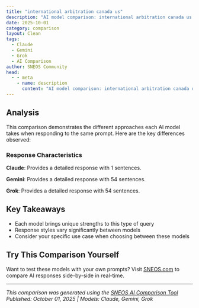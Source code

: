 ```yaml
---
title: "international arbitration canada us"
description: "AI model comparison: international arbitration canada us..."
date: 2025-10-01
category: comparison
layout: Clean
tags:
  - Claude
  - Gemini
  - Grok
  - AI Comparison
author: SNEOS Community
head:
  - - meta
    - name: description
      content: "AI model comparison: international arbitration canada us..."
---
```


<ChatComparison
  title="international arbitration canada us"
  prompt="international arbitration canada us"
  :responses='{
    "Claude": "# International Arbitration Between Canada and the US\n\n## Key Frameworks\n\n### **NAFTA/USMCA Arbitration**\n- **Chapter 11 (Investment)**: Investor-state dispute settlement\n- **Chapter 19**: Anti-dumping and countervailing duty disputes\n- **Chapter 20**: State-to-state disputes\n- **USMCA (2020)**: Modified arbitration procedures, some restrictions on investor-state claims\n\n### **Commercial Arbitration**\n- Governed by domestic arbitration laws in each country\n- International Commercial Arbitration Court (ICAC)\n- ICC, LCIA, AAA/ICDR rules commonly used\n\n## Major Institutional Providers\n\n### **Canada**\n- **ADR Chambers** (Toronto, Vancouver)\n- **British Columbia International Commercial Arbitration Centre (BCICAC)**\n- **Alberta Arbitration and Mediation Society**\n\n### **United States**\n- **American Arbitration Association (AAA/ICDR)**\n- **JAMS International**\n- **CPR Institute**\n\n## Common Dispute Areas\n\n### **Trade \u0026 Investment**\n- Softwood lumber disputes\n- Energy sector investments\n- Cross-border infrastructure projects\n- Agricultural trade issues\n\n### **Commercial**\n- M\u0026A disputes\n- Joint venture disagreements\n- Construction projects\n- Intellectual property licensing\n\n## Legal Framework\n\n### **Canada**\n- **Commercial Arbitration Act** (federal)\n- Provincial arbitration legislation\n- **International Commercial Arbitration Act**\n\n### **United States**\n- **Federal Arbitration Act (FAA)**\n- State arbitration statutes\n- **New York Convention** implementation\n\n## Practical Considerations\n\n### **Seat Selection**\n- **Toronto**: Business-friendly, experienced judiciary\n- **Vancouver**: Pacific gateway, strong international focus\n- **New York**: Established arbitration hub\n- **Seattle**: Growing arbitration center\n\n### **Governing Law**\n- Often Canadian or US law chosen\n- International law for treaty disputes\n- Industry-specific regulations may apply\n\n### **Enforcement**\n- Both countries are New York Convention signatories\n- Generally strong enforcement records\n- Limited grounds for challenging awards\n\n## Recent Developments\n\n- **USMCA modifications** to investment arbitration\n- Increased use of **expedited procedures**\n- Growing emphasis on **ESG-related disputes**\n- **Virtual hearings** post-COVID-19\n\nWould you like me to elaborate on any specific aspect of Canada-US arbitration?",
    "Gemini": "## International Arbitration Between Canada and the US\n\nInternational arbitration is a common and important method of resolving disputes between parties from Canada and the US. Here\u0027s a breakdown of key aspects:\n\n**Why Arbitration is Used:**\n\n*   **Neutrality:** Arbitration offers a neutral forum compared to litigating in one party\u0027s home jurisdiction. This is particularly appealing in Canada-US disputes where neither side wants to inherently disadvantage the other.\n*   **Enforceability:** Awards under the New York Convention (both Canada and the US are signatories) are generally enforceable in both countries.  This significantly reduces the risk of a party winning in arbitration but being unable to collect.\n*   **Expertise:** Arbitrators can be selected based on their specific knowledge of the subject matter in dispute (e.g., construction, energy, intellectual property).\n*   **Confidentiality:**  Arbitration proceedings are typically confidential, which can be important for preserving business relationships or protecting sensitive information.\n*   **Efficiency:** Arbitration can often be faster and less expensive than traditional litigation.\n*   **Flexibility:** Parties can tailor the arbitration process to suit their specific needs.\n\n**Common Types of Disputes:**\n\n*   **Commercial Contracts:** Disputes arising from contracts for the sale of goods, services, distribution agreements, joint ventures, licensing agreements, etc.\n*   **Investment Disputes:** Claims by investors (Canadian or US) against the government of the other country, often under treaties like NAFTA (previously) or CUSMA (now).  These are typically resolved through investor-state arbitration.\n*   **Cross-Border Transactions:** Disputes related to mergers, acquisitions, or other business transactions involving parties in both countries.\n*   **Construction and Infrastructure:** Disputes in the construction, energy, and infrastructure sectors involving projects with parties from both countries.\n*   **Intellectual Property:** Disputes involving patents, trademarks, copyrights, and trade secrets.\n*   **Transportation and Logistics:**  Disputes related to the movement of goods and services across the border.\n\n**Key Considerations and Legal Framework:**\n\n*   **New York Convention:** The primary treaty governing the recognition and enforcement of international arbitral awards. Both Canada and the US are signatories.\n*   **UNCITRAL Model Law:** Many jurisdictions in both countries have adopted legislation based on the UNCITRAL Model Law on International Commercial Arbitration, providing a modern and harmonized framework.\n*   **Arbitration Agreements:** The foundation of any arbitration is a valid and enforceable arbitration agreement.  It should clearly define the scope of disputes covered, the rules governing the arbitration, the seat of arbitration (the legal place of the arbitration), and the language.\n*   **Choice of Law:** The parties must decide what law governs the substance of the dispute. This is distinct from the law governing the arbitration process itself (which is typically the law of the seat).\n*   **Seat of Arbitration:** The seat of arbitration is crucial because it determines the procedural law that will apply to the arbitration, including court oversight and potential challenges to the award.  Popular seats for Canada-US disputes include:\n    *   **Canada:** Vancouver, Toronto, Montreal\n    *   **US:** New York, Miami, Los Angeles\n    *   **Neutral locations:** London, Paris, Geneva\n*   **Arbitration Rules:** Parties often choose to conduct the arbitration under the rules of a recognized institution, such as:\n    *   **International Chamber of Commerce (ICC)**\n    *   **American Arbitration Association/International Centre for Dispute Resolution (AAA/ICDR)**\n    *   **London Court of International Arbitration (LCIA)**\n    *   **Vancouver International Arbitration Centre (VanIAC)**\n    *   **ADR Chambers International (ADRCI)**\n*   **Enforcement of Awards:**  Generally, awards are easily enforced under the New York Convention. However, enforcement can be challenged on limited grounds, such as:\n    *   Lack of a valid arbitration agreement\n    *   Due process violations\n    *   The award being contrary to public policy\n\n**Recent Trends and Developments:**\n\n*   **CUSMA (Canada-United States-Mexico Agreement):** While CUSMA replaced NAFTA, it continues to have implications for investment disputes and other commercial matters.  CUSMA\u0027s investment provisions are more limited than NAFTA\u0027s, but they still allow for investor-state arbitration in certain circumstances.\n*   **Rise of Online Arbitration:** Increased use of technology for virtual hearings and document management is making arbitration even more efficient and accessible.\n*   **Focus on Diversity and Inclusion:**  Increased awareness of the importance of diversity and inclusion in arbitrator appointments.\n\n**Practical Considerations:**\n\n*   **Drafting the Arbitration Clause:** Careful drafting of the arbitration clause is critical to ensure a smooth and enforceable arbitration process.  Consider the scope of disputes covered, the seat of arbitration, the applicable rules, and the appointment process for arbitrators.\n*   **Selecting Arbitrators:** Choose arbitrators with relevant expertise, experience, and impartiality.  Consider their nationality and language skills.\n*   **Legal Representation:**  Engage experienced legal counsel familiar with international arbitration and the laws of both Canada and the US.\n*   **Cost Allocation:**  Agree on how arbitration costs will be allocated between the parties.\n\n**Where to Find More Information:**\n\n*   **UNCITRAL (United Nations Commission on International Trade Law):** [https://uncitral.un.org/](https://uncitral.un.org/)\n*   **International Chamber of Commerce (ICC):** [https://iccwbo.org/](https://iccwbo.org/)\n*   **American Arbitration Association (AAA):** [https://www.adr.org/](https://www.adr.org/)\n*   **Canadian Arbitration Websites (e.g., VanIAC, ADRCI):** Search for these organizations online to find their official websites.\n*   **Legal Professionals:** Consult with lawyers specializing in international arbitration in Canada and the US.\n\nIn summary, international arbitration is a valuable tool for resolving cross-border disputes between Canadian and US parties. Understanding the key considerations and legal framework is crucial for parties considering this method of dispute resolution.  Proper planning and drafting of the arbitration agreement can significantly increase the likelihood of a successful and enforceable outcome.\n",
    "Grok": "International arbitration between Canada and the United States is a critical mechanism for resolving cross-border disputes, particularly in the context of trade, investment, and commercial disagreements. The two countries share one of the largest bilateral trade relationships in the world, supported by agreements like the United States-Mexico-Canada Agreement (USMCA), which replaced the North American Free Trade Agreement (NAFTA) in 2020. Below is an overview of international arbitration in the Canada-US context:\n\n### 1. **Legal Frameworks for Arbitration**\n   - **USMCA (formerly NAFTA)**: \n     - The USMCA includes provisions for dispute resolution in areas like trade, investment, and labor. Chapter 14 of the USMCA governs investment disputes between investors and states (Investor-State Dispute Settlement, or ISDS), though it is more limited compared to NAFTA\u0027s Chapter 11. For example, ISDS between the US and Canada is being phased out under USMCA, with a transition period allowing legacy claims under NAFTA for a few years.\n     - Chapter 31 provides a state-to-state dispute resolution mechanism.\n   - **Bilateral Investment Treaties (BITs)**: While Canada and the US do not have a standalone BIT, investment protection provisions were historically covered under NAFTA and now under USMCA to a lesser extent.\n   - **Commercial Arbitration**: Private commercial disputes are often governed by international arbitration rules agreed upon in contracts, such as those of the International Chamber of Commerce (ICC), the American Arbitration Association (AAA)/International Centre for Dispute Resolution (ICDR), or the United Nations Commission on International Trade Law (UNCITRAL) rules.\n   - **New York Convention**: Both Canada and the US are signatories to the 1958 New York Convention on the Recognition and Enforcement of Foreign Arbitral Awards, ensuring that arbitral awards made in one country are generally enforceable in the other.\n\n### 2. **Key Arbitration Institutions**\n   - **ICDR (International Centre for Dispute Resolution)**: Based in the US, the ICDR (the international division of the AAA) is often used for Canada-US disputes.\n   - **ICC (International Chamber of Commerce)**: The ICC, with offices in both countries, is another popular choice for resolving commercial disputes.\n   - **LCIA (London Court of International Arbitration)**: Though based in the UK, the LCIA is sometimes chosen for neutrality in Canada-US disputes.\n   - **Ad Hoc Arbitration under UNCITRAL Rules**: Many parties opt for ad hoc arbitration using UNCITRAL rules for flexibility, often with a seat in a neutral location.\n\n### 3. **Common Types of Disputes**\n   - **Trade Disputes**: Arising from tariffs, anti-dumping measures, or countervailing duties, often resolved under USMCA mechanisms.\n   - **Investment Disputes**: Historically significant under NAFTA\u0027s Chapter 11, where investors could challenge government actions (e.g., expropriation or unfair treatment). Under USMCA, such disputes between Canada and the US are being phased out, though existing claims may still proceed.\n   - **Commercial Disputes**: Contractual disagreements between private companies, such as in energy, manufacturing, or services sectors, often resolved through private arbitration.\n   - **Energy and Natural Resources**: Given the integrated energy markets (e.g., oil, gas, and renewables), disputes often arise over pricing, contracts, or environmental regulations.\n\n### 4. **Arbitration Seats and Venues**\n   - Popular seats for arbitration in Canada include Toronto, Vancouver, and Montreal, with well-established arbitration centers like the Vancouver International Arbitration Centre (VanIAC).\n   - In the US, common seats include New York, Washington, D.C., and Houston, especially for energy disputes.\n   - Parties may also choose neutral third-country seats like London or Singapore for perceived impartiality.\n   - The choice of seat determines the procedural law governing the arbitration and the ease of enforcement.\n\n### 5. **Challenges and Trends**\n   - **Decline of Investor-State Arbitration**: The phasing out of ISDS between Canada and the US under USMCA reflects a broader skepticism of such mechanisms, with both countries favoring state-to-state dispute resolution or domestic courts for certain issues.\n   - **Enforcement of Awards**: Both countries have robust legal systems for enforcing arbitral awards under the New York Convention, though challenges can arise if public policy exceptions are invoked in domestic courts.\n   - **Softwood Lumber Dispute**: A long-standing trade dispute between Canada and the US over softwood lumber tariffs is an example of recurring tensions often addressed through arbitration or World Trade Organization (WTO) panels.\n   - **Cultural and Legal Differences**: While Canada and the US share common law traditions (except for Quebec, which follows civil law), differences in legal culture, such as approaches to discovery or damages, can complicate arbitration proceedings.\n\n### 6. **Advantages of Arbitration in Canada-US Context**\n   - **Neutrality**: Arbitration allows parties to avoid perceived biases in national courts.\n   - **Confidentiality**: Unlike court proceedings, arbitration offers privacy, which is valuable for sensitive commercial matters.\n   - **Expertise**: Arbitrators with specific industry knowledge (e.g., energy or trade) can be selected.\n   - **Enforceability**: The New York Convention ensures awards are recognized across borders.\n\n### 7. **Recent Developments**\n   - The transition from NAFTA to USMCA has shifted the focus away from investor-state arbitration for Canada-US disputes, emphasizing state-to-state mechanisms or alternative dispute resolution.\n   - Increasing use of mediation and other forms of alternative dispute resolution (ADR) as a precursor to arbitration.\n   - Growing attention to environmental, social, and governance (ESG) issues in arbitration, especially in energy and resource disputes.\n\n### Conclusion\nInternational arbitration between Canada and the US is shaped by their close economic ties, shared legal principles, and evolving trade agreements like USMCA. While the landscape for investment disputes has changed with the reduction of ISDS mechanisms, commercial arbitration remains a vital tool for resolving cross-border disputes. Parties engaging in arbitration should carefully consider the choice of rules, seat, and arbitrators to ensure an efficient and enforceable outcome.\n\nIf you have a specific dispute or context in mind (e.g., a particular industry or agreement), let me know, and I can provide more tailored information."
  }'
  published-date="23:23"
/>

## Analysis

This comparison demonstrates the different approaches each AI model takes when responding to the same prompt. Here are the key differences observed:

### Response Characteristics

**Claude**: Provides a detailed response with 1 sentences. 

**Gemini**: Provides a detailed response with 54 sentences. 

**Grok**: Provides a detailed response with 54 sentences. 

## Key Takeaways

- Each model brings unique strengths to this type of query
- Response styles vary significantly between models
- Consider your specific use case when choosing between these models

## Try This Comparison Yourself

Want to test these models with your own prompts? Visit [SNEOS.com](https://sneos.com) to compare AI responses side-by-side in real-time.

---

*This comparison was generated using the [SNEOS AI Comparison Tool](https://sneos.com)*
*Published: October 01, 2025 | Models: Claude, Gemini, Grok*
